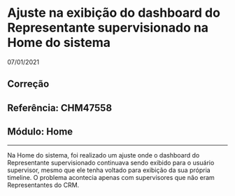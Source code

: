 # Ajuste na exibição do dashboard do Representante supervisionado na Home do sistema
07/01/2021
## Correção
## Referência: CHM47558
## Módulo: Home
***

Na Home do sistema, foi realizado um ajuste onde o dashboard do Representante supervisionado continuava sendo exibido para o usuário supervisor, mesmo que ele tenha voltado para exibição da sua própria timeline. O problema acontecia apenas com supervisores que não eram Representantes do CRM.
